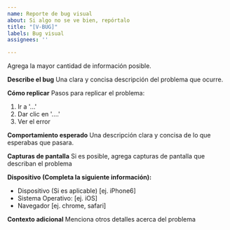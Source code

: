 ```yaml
---
name: Reporte de bug visual
about: Si algo no se ve bien, repórtalo
title: "[V-BUG]"
labels: Bug visual
assignees: ''

---
```


Agrega la mayor cantidad de información posible.

**Describe el bug**
Una clara y concisa descripción del problema que ocurre.

**Cómo replicar**
Pasos para replicar el problema:
1. Ir a '...'
2. Dar clic en '....'
3. Ver el error

**Comportamiento esperado**
Una descripción clara y concisa de lo que esperabas que pasara.

**Capturas de pantalla**
Si es posible, agrega capturas de pantalla que describan el problema

**Dispositivo (Completa la siguiente información):**
 - Dispositivo (Si es aplicable) [ej. iPhone6]
 - Sistema Operativo: [ej. iOS]
 - Navegador [ej. chrome, safari]

**Contexto adicional**
Menciona otros detalles acerca del problema
